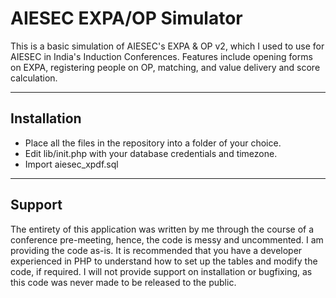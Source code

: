 AIESEC EXPA/OP Simulator
===================


This is a basic simulation of AIESEC's EXPA & OP v2, which I used to use for AIESEC in India's Induction Conferences. Features include opening forms on EXPA, registering people on OP, matching, and value delivery and score calculation.

----------


Installation
-------------
- Place all the files in the repository into a folder of your choice.
- Edit lib/init.php with your database credentials and timezone.
- Import aiesec_xpdf.sql

----------


Support
--------------------
The entirety of this application was written by me through the course of a conference pre-meeting, hence, the code is messy and uncommented. I am providing the code as-is. It is recommended that you have a developer experienced in PHP to understand how to set up the tables and modify the code, if required. I will not provide support on installation or bugfixing, as this code was never made to be released to the public. 